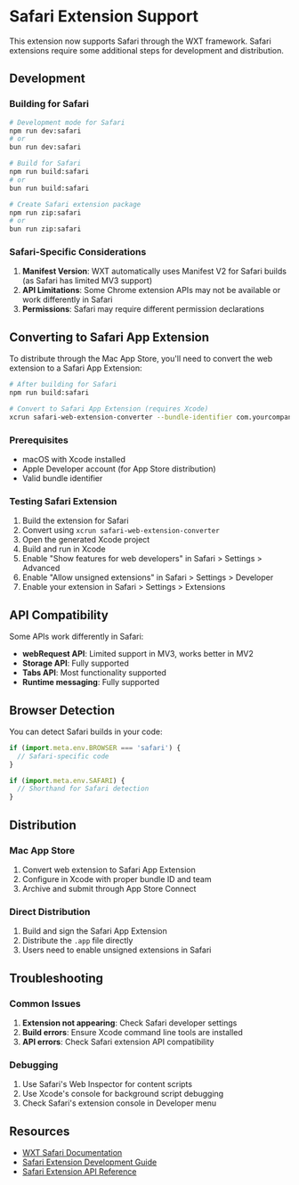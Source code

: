 # Safari Extension Support

This extension now supports Safari through the WXT framework. Safari extensions require some additional steps for development and distribution.

## Development

### Building for Safari

```bash
# Development mode for Safari
npm run dev:safari
# or
bun run dev:safari

# Build for Safari
npm run build:safari
# or
bun run build:safari

# Create Safari extension package
npm run zip:safari
# or
bun run zip:safari
```

### Safari-Specific Considerations

1. **Manifest Version**: WXT automatically uses Manifest V2 for Safari builds (as Safari has limited MV3 support)
2. **API Limitations**: Some Chrome extension APIs may not be available or work differently in Safari
3. **Permissions**: Safari may require different permission declarations

## Converting to Safari App Extension

To distribute through the Mac App Store, you'll need to convert the web extension to a Safari App Extension:

```bash
# After building for Safari
npm run build:safari

# Convert to Safari App Extension (requires Xcode)
xcrun safari-web-extension-converter --bundle-identifier com.yourcompany.yourextension --force .output/safari-mv2
```

### Prerequisites

- macOS with Xcode installed
- Apple Developer account (for App Store distribution)
- Valid bundle identifier

### Testing Safari Extension

1. Build the extension for Safari
2. Convert using `xcrun safari-web-extension-converter`
3. Open the generated Xcode project
4. Build and run in Xcode
5. Enable "Show features for web developers" in Safari > Settings > Advanced
6. Enable "Allow unsigned extensions" in Safari > Settings > Developer
7. Enable your extension in Safari > Settings > Extensions

## API Compatibility

Some APIs work differently in Safari:

- **webRequest API**: Limited support in MV3, works better in MV2
- **Storage API**: Fully supported
- **Tabs API**: Most functionality supported
- **Runtime messaging**: Fully supported

## Browser Detection

You can detect Safari builds in your code:

```javascript
if (import.meta.env.BROWSER === 'safari') {
  // Safari-specific code
}

if (import.meta.env.SAFARI) {
  // Shorthand for Safari detection
}
```

## Distribution

### Mac App Store

1. Convert web extension to Safari App Extension
2. Configure in Xcode with proper bundle ID and team
3. Archive and submit through App Store Connect

### Direct Distribution

1. Build and sign the Safari App Extension
2. Distribute the `.app` file directly
3. Users need to enable unsigned extensions in Safari

## Troubleshooting

### Common Issues

1. **Extension not appearing**: Check Safari developer settings
2. **Build errors**: Ensure Xcode command line tools are installed
3. **API errors**: Check Safari extension API compatibility

### Debugging

1. Use Safari's Web Inspector for content scripts
2. Use Xcode's console for background script debugging
3. Check Safari's extension console in Developer menu

## Resources

- [WXT Safari Documentation](https://wxt.dev/guide/essentials/target-different-browsers)
- [Safari Extension Development Guide](https://developer.apple.com/documentation/safariservices/safari_web_extensions)
- [Safari Extension API Reference](https://developer.apple.com/documentation/safariservices/safari_web_extensions/safari_web_extension_api_reference)
